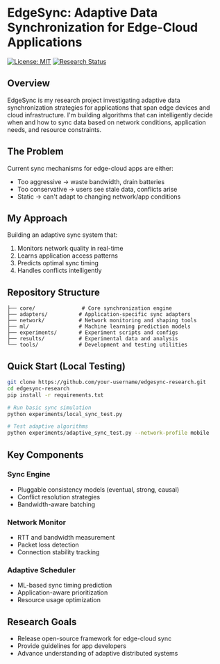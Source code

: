 # EdgeSync: Adaptive Data Synchronization for Edge-Cloud Applications

[![License: MIT](https://img.shields.io/badge/License-MIT-yellow.svg)](https://opensource.org/licenses/MIT)
[![Research Status](https://img.shields.io/badge/Status-Early%20Development-orange)](https://github.com/your-username/edgesync-research)

## Overview

EdgeSync is my research project investigating adaptive data synchronization strategies for applications that span edge devices and cloud infrastructure. I'm building algorithms that can intelligently decide when and how to sync data based on network conditions, application needs, and resource constraints.

## The Problem

Current sync mechanisms for edge-cloud apps are either:
- Too aggressive → waste bandwidth, drain batteries
- Too conservative → users see stale data, conflicts arise
- Static → can't adapt to changing network/app conditions

## My Approach

Building an adaptive sync system that:
1. Monitors network quality in real-time
2. Learns application access patterns
3. Predicts optimal sync timing
4. Handles conflicts intelligently


## Repository Structure

```
├── core/               # Core synchronization engine
├── adapters/          # Application-specific sync adapters  
├── network/           # Network monitoring and shaping tools
├── ml/                # Machine learning prediction models
├── experiments/       # Experiment scripts and configs
├── results/           # Experimental data and analysis
└── tools/             # Development and testing utilities
```

## Quick Start (Local Testing)

```bash
git clone https://github.com/your-username/edgesync-research.git
cd edgesync-research
pip install -r requirements.txt

# Run basic sync simulation
python experiments/local_sync_test.py

# Test adaptive algorithms
python experiments/adaptive_sync_test.py --network-profile mobile
```

## Key Components

### Sync Engine
- Pluggable consistency models (eventual, strong, causal)
- Conflict resolution strategies
- Bandwidth-aware batching

### Network Monitor
- RTT and bandwidth measurement
- Packet loss detection  
- Connection stability tracking

### Adaptive Scheduler
- ML-based sync timing prediction
- Application-aware prioritization
- Resource usage optimization


## Research Goals

- Release open-source framework for edge-cloud sync
- Provide guidelines for app developers
- Advance understanding of adaptive distributed systems
